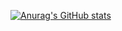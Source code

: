 [![Anurag's GitHub stats](https://github-readme-stats.vercel.app/api?username=sdvhd&theme=merko&count_private=true&show_icons=true)](https://github.com/anuraghazra/github-readme-stats)

